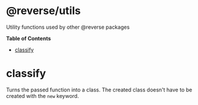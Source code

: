 # @reverse/utils
Utility functions used by other @reverse packages

**Table of Contents**
- [classify](#classify)

# classify
Turns the passed function into a class. The created class doesn't have to be created with the `new` keyword.
